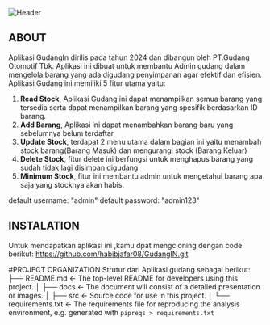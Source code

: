 ![Header](./docs/GudangIn.png)

## ABOUT

Aplikasi GudangIn dirilis pada tahun 2024 dan dibangun oleh PT.Gudang Otomotif Tbk. Aplikasi ini dibuat untuk membantu Admin gudang dalam mengelola barang yang ada digudang penyimpanan agar efektif dan efisien. Aplikasi Gudang ini memiliki 5 fitur utama yaitu:

1. **Read Stock**, Aplikasi Gudang ini dapat menampilkan semua barang yang tersedia serta dapat menampilkan barang yang spesifik berdasarkan ID barang.
2. **Add Barang**, Aplikasi ini dapat menambahkan barang baru yang sebelumnya belum terdaftar
3. **Update Stock**, terdapat 2 menu utama dalam bagian ini yaitu menambah stock barang(Barang Masuk) dan mengurangi stock (Barang Keluar)
4. **Delete Stock**, fitur delete ini berfungsi untuk menghapus barang yang sudah tidak lagi disimpan digudang
5. **Minimum Stock**, fitur ini membantu admin untuk mengetahui barang apa saja yang stocknya akan habis.

default username: "admin"
default password: "admin123"

## INSTALATION

Untuk mendapatkan aplikasi ini ,kamu dpat mengcloning dengan code berikut:
https://github.com/habibjafar08/GudangIN.git

#PROJECT ORGANIZATION
Strutur dari Aplikasi gudang sebagai berikut:
├── README.md <- The top-level README for developers using this project.
│
├── docs <- The document will consist of a detailed presentation or images.
│
├── src <- Source code for use in this project.
│
└── requirements.txt <- The requirements file for reproducing the analysis environment, e.g.
generated with `pipreqs > requirements.txt`
